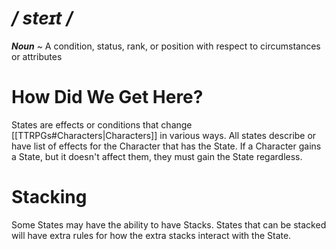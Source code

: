 # */ steɪt /*
***Noun*** ~ A condition, status, rank, or position with respect to circumstances or attributes
# How Did We Get Here?
States are effects or conditions that change [[TTRPGs#Characters|Characters]] in various ways. All states describe or have list of effects for the Character that has the State. If a Character gains a State, but it doesn't affect them, they must gain the State regardless.
# Stacking
Some States may have the ability to have Stacks. States that can be stacked will have extra rules for how the extra stacks interact with the State.